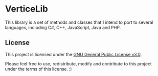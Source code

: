 # VerticeLib

This library is a set of methods and classes that I intend to port to several languages, including C#, C++, JavaScript, Java and PHP.

## License
This project is licensed under the [GNU General Public License v3.0](https://www.gnu.org/licenses/gpl-3.0.en.html).

Please feel free to use, redistribute, modify and contribute to this project under the terms of this license. :)